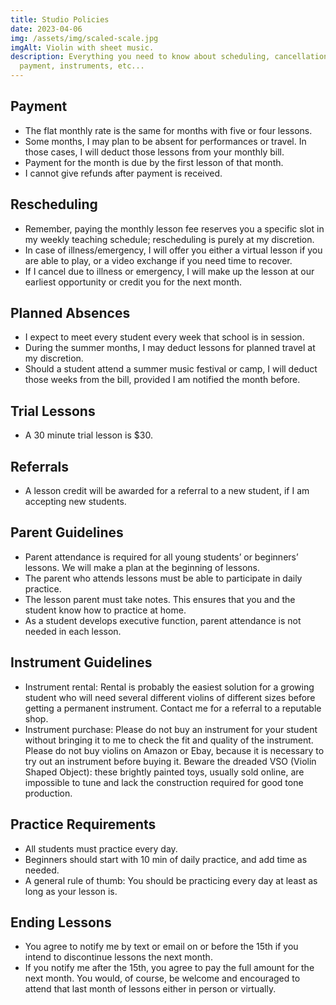 ```yaml
---
title: Studio Policies
date: 2023-04-06
img: /assets/img/scaled-scale.jpg
imgAlt: Violin with sheet music.
description: Everything you need to know about scheduling, cancellations,
  payment, instruments, etc...
---
```

## Payment

* The flat monthly rate is the same for months with five or four lessons.
* Some months, I may plan to be absent for performances or travel. In those cases, I will deduct those lessons from your monthly bill.
* Payment for the month is due by the first lesson of that month.
* I cannot give refunds after payment is received.

## Rescheduling

* Remember, paying the monthly lesson fee reserves you a specific slot in my weekly teaching schedule;  rescheduling is purely at my discretion.
* In case of illness/emergency, I will offer you either a virtual lesson if you are able to play, or a video exchange if you need time to recover.
* If I cancel due to illness or emergency, I will make up the lesson at our earliest opportunity or credit you for the next month. 

## Planned Absences

* I expect to meet every student every week that school is in session.
* During the summer months, I may deduct lessons for planned travel at my discretion.
* Should a student attend a summer music festival or camp, I will deduct those weeks from the bill, provided I am notified the month before.

## Trial Lessons

* A 30 minute trial lesson is $30.

## Referrals

* A lesson credit will be awarded for a referral to a new student, if I am accepting new students.

## Parent Guidelines

* Parent attendance is required for all young students’ or beginners’ lessons. We will make a plan at the beginning of lessons.
* The parent who attends lessons must be able to participate in daily practice.
* The lesson parent must take notes. This ensures that you and the student know how to practice at home.
* As a student develops executive function, parent attendance is not needed in each lesson.

## Instrument Guidelines

* Instrument rental: Rental is probably the easiest solution for a growing student who will need several different violins of different sizes before getting a permanent instrument. Contact me for a referral to a reputable shop.
* Instrument purchase: Please do not buy an instrument for your student without bringing it to me to check the fit and quality of the instrument. Please do not buy violins on Amazon or Ebay, because it is necessary to try out an instrument before buying it. Beware the dreaded VSO (Violin Shaped Object): these brightly painted toys, usually sold online, are impossible to tune and lack the construction required for good tone production.

## Practice Requirements

* All students must practice every day.  
* Beginners should start with 10 min of daily practice, and add time as needed.
* A general rule of thumb: You should be practicing every day at least as long as your lesson is.

## Ending Lessons

* You agree to notify me by text or email on or before the 15th if you intend to discontinue lessons the next month. 
* If you notify me after the 15th, you agree to pay the full amount for the next month. You would, of course, be welcome and encouraged to attend that last month of lessons either in person or virtually.